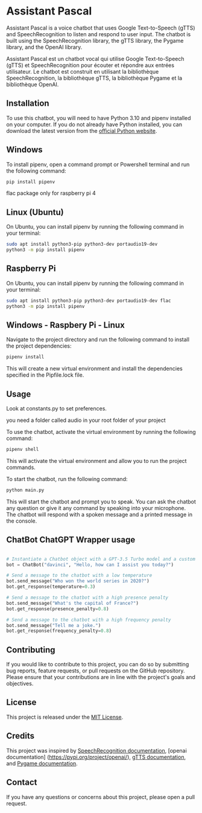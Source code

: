 # Assistant Pascal

Assistant Pascal is a voice chatbot that uses Google Text-to-Speech (gTTS) and SpeechRecognition to listen and respond to user input. The chatbot is built using the SpeechRecognition library, the gTTS library, the Pygame library, and the OpenAI library.

Assistant Pascal est un chatbot vocal qui utilise Google Text-to-Speech (gTTS) et SpeechRecognition pour écouter et répondre aux entrées utilisateur. Le chatbot est construit en utilisant la bibliothèque SpeechRecognition, la bibliothèque gTTS, la bibliothèque Pygame et la bibliothèque OpenAI.

## Installation

To use this chatbot, you will need to have Python 3.10 and pipenv installed on your computer. If you do not already have Python installed, you can download the latest version from the [official Python website](https://www.python.org/downloads/release/python-31010/). 

## Windows

To install pipenv, open a command prompt or Powershell terminal and run the following command:
```bash
pip install pipenv
```

flac package only for raspberry pi 4

## Linux (Ubuntu)

On Ubuntu, you can install pipenv by running the following command in your terminal:
```bash
sudo apt install python3-pip python3-dev portaudio19-dev
python3 -m pip install pipenv

```

## Raspberry Pi

On Ubuntu, you can install pipenv by running the following command in your terminal:
```bash
sudo apt install python3-pip python3-dev portaudio19-dev flac
python3 -m pip install pipenv
```
## Windows - Raspbery Pi - Linux

Navigate to the project directory and run the following command to install the project dependencies:
```bash
pipenv install
```

This will create a new virtual environment and install the dependencies specified in the Pipfile.lock file.

## Usage

Look at constants.py to set preferences.

you need a folder called audio in your root folder of your project

To use the chatbot, activate the virtual environment by running the following command:
```bash
pipenv shell
```
This will activate the virtual environment and allow you to run the project commands.

To start the chatbot, run the following command:
```bash
python main.py
```
This will start the chatbot and prompt you to speak. You can ask the chatbot any question or give it any command by speaking into your microphone. The chatbot will respond with a spoken message and a printed message in the console.

## ChatBot ChatGPT Wrapper usage
```python

# Instantiate a Chatbot object with a GPT-3.5 Turbo model and a custom initial message
bot = ChatBot("davinci", "Hello, how can I assist you today?")

# Send a message to the chatbot with a low temperature
bot.send_message("Who won the world series in 2020?")
bot.get_response(temperature=0.3)

# Send a message to the chatbot with a high presence penalty
bot.send_message("What's the capital of France?")
bot.get_response(presence_penalty=0.8)

# Send a message to the chatbot with a high frequency penalty
bot.send_message("Tell me a joke.")
bot.get_response(frequency_penalty=0.8)
```

## Contributing

If you would like to contribute to this project, you can do so by submitting bug reports, feature requests, or pull requests on the GitHub repository. Please ensure that your contributions are in line with the project's goals and objectives.

## License

This project is released under the [MIT License](https://opensource.org/licenses/MIT).

## Credits

This project was inspired by [SpeechRecognition documentation](https://pypi.org/project/SpeechRecognition/), [openai documentation] (https://pypi.org/project/openai/), [gTTS documentation](https://pypi.org/project/gTTS/), and [Pygame documentation](https://www.pygame.org/docs/).

## Contact

If you have any questions or concerns about this project, please open a pull request.


